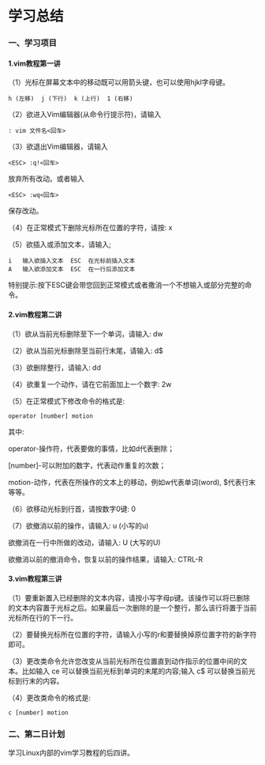 # 学习总结
### 一、学习项目
#### 1.vim教程第一讲

（1）光标在屏幕文本中的移动既可以用箭头键，也可以使用hjkl字母键。

    h (左移)  j (下行)  k (上行)  1 (右移)

（2）欲进入Vim编辑器(从命令行提示符)，请输入
     
    : vim 文件名<回车>

（3）欲退出Vim编辑器，请输入
      
    <ESC> :q!<回车>

放弃所有改动。或者输入

    <ESC> :wq<回车>

保存改动。

（4）在正常模式下删除光标所在位置的字符，请按: x

（5）欲插入或添加文本，请输入;

    i   输入欲插入文本  ESC  在光标前插入文本
    A   输入欲添加文本  ESC  在一行后添加文本

特别提示:按下ESC键会带您回到正常模式或者撒消一个不想输入或部分完整的命令。
#### 2.vim教程第二讲

（1）欲从当前光标删除至下一个单词，请输入: dw

（2）欲从当前光标删除至当前行末尾，请输入: d$

（3）欲删除整行，请输入: dd

（4）欲重复一个动作，请在它前面加上一个数字: 2w

（5）在正常模式下修改命令的格式是:
    
    operator [number] motion

其中:

operator-操作符，代表要做的事情，比如d代表删除；

[number]-可以附加的数字，代表动作重复的次数；

motion-动作，代表在所操作的文本上的移动，例如w代表单词(word),
$代表行末等等。

（6）欲移动光标到行首，请按数字0键: 0

（7）欲撤消以前的操作，请输入: u (小写的u)

欲撤消在一行中所做的改动，请输入: U (大写的U)

欲撤消以前的撤消命令，恢复以前的操作结果，请输入: CTRL-R

#### 3.vim教程第三讲

（1）要重新置入已经删除的文本内容，请按小写字母p键。该操作可以将已删除的文本内容置于光标之后。如果最后一次删除的是一个整行，那么该行将置于当前光标所在行的下一行。

（2）要替换光标所在位置的字符，请输入小写的r和要替换掉原位置字符的新字符即可。

（3）更改类命令允许您改变从当前光标所在位置直到动作指示的位置中间的文本。比如输入 ce 可以替换当前光标到单词的末尾的内容;输入 c$ 可以替换当前光标到行末的内容。

（4）更改类命令的格式是:
    
    c [number] motion

### 二、第二日计划
学习Linux内部的vim学习教程的后四讲。